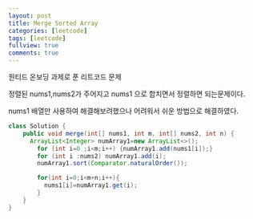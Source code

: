 ```yaml
---
layout: post
title: Merge Sorted Array
categories: [leetcode]
tags: [leetcode]
fullview: true
comments: true
---
```



원티드 온보딩 과제로 푼 리트코드 문제<br>

정렬된 nums1,nums2가 주어지고 nums1 으로 합치면서 정렬하면 되는문제이다.<br>

nums1 배열만 사용하여 해결해보려했으나 어려워서 쉬운 방법으로 해결하였다.<br>



```java
class Solution {
    public void merge(int[] nums1, int m, int[] nums2, int n) {
      ArrayList<Integer> numArray1=new ArrayList<>();
        for (int i=0 ;i<m;i++) {numArray1.add(nums1[i]);}
        for (int i :nums2) numArray1.add(i);
        numArray1.sort(Comparator.naturalOrder());

        for(int i=0;i<m+n;i++){
          nums1[i]=numArray1.get(i);
        }
    }
}
```
